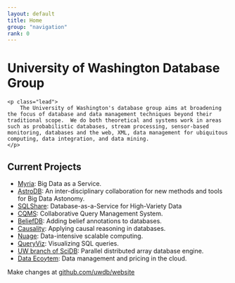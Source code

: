 ```yaml
---
layout: default
title: Home
group: "navigation"
rank: 0
---
```


<div class="jumbotron">
	<h1>University of Washington Database Group</h1>

	<p class="lead">
		The University of Washington's database group aims at broadening the focus of database and data management techniques beyond their traditional scope.  We do both theoretical and systems work in areas such as probabilistic databases, stream processing, sensor-based monitoring, databases and the web, XML, data management for ubiquitous computing, data integration, and data mining.
	</p>
</div>

## Current Projects

* [Myria](myria.cs.washington.edu): Big Data as a Service.
* [AstroDB](db.cs.washington.edu/astrodb/): An inter-disciplinary collaboration for new methods and tools for Big Data Astonomy.
* [SQLShare](escience.washington.edu/sqlshare): Database-as-a-Service for High-Variety Data
* [CQMS](cqms.cs.washington.edu/CQMS.html): Collaborative Query Management System.
* [BeliefDB](db.cs.washington.edu/beliefDB/): Adding belief annotations to databases.
* [Causality](people.cs.umass.edu/~ameli/projects/causality/): Applying causal reasoning in databases.
* [Nuage](db.cs.washington.edu/nuage/): Data-intensive scalable computing.
* [QueryViz](queryviz.com): Visualizing SQL queries.
* [UW branch of SciDB](scidb.cs.washington.edu): Parallel distributed array database engine.
* [Data Eco$y$tem](cloud-data-pricing.cs.washington.edu): Data management and pricing in the cloud.



Make changes at [github.com/uwdb/website](https://github.com/uwdb/website)

